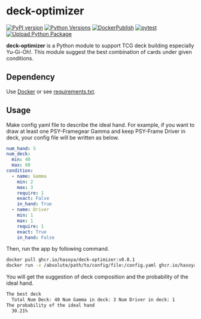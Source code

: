 # deck-optimizer

[![PyPI version](https://badge.fury.io/py/dkopt.svg)](https://badge.fury.io/py/dkopt)
[![Python Versions](https://img.shields.io/pypi/pyversions/dkopt.svg)](https://pypi.org/project/dkopt/)
[![DockerPublish](https://github.com/hasoya/deck-optimizer/actions/workflows/docker-publish.yml/badge.svg)](https://github.com/hasoya/deck-optimizer/actions/workflows/docker-publish.yml)
[![pytest](https://github.com/hasoya/deck-optimizer/actions/workflows/python-app.yml/badge.svg)](https://github.com/hasoya/deck-optimizer/actions/workflows/python-app.yml)
[![Upload Python Package](https://github.com/hasoya/deck-optimizer/actions/workflows/pypi-publish.yml/badge.svg)](https://github.com/hasoya/deck-optimizer/actions/workflows/pypi-publish.yml)

**deck-optimizer** is a Python module to support TCG deck building especially Yu-Gi-Oh!. This module suggest the best combination of cards under given conditions.

## Dependency

Use [Docker](https://www.docker.com/) or see [requirements.txt](https://github.com/hasoya/deck-optimizer/blob/main/requirements.txt).

## Usage

Make config yaml file to describe the ideal hand. For example, if you want to draw at least one PSY-Framegear Gamma and keep PSY-Frame Driver in deck, your config file will be written as below.

```yaml:config.yaml
num_hand: 5
num_deck:
  min: 40
  max: 60
condition:
  - name: Gamma
    min: 2
    max: 3
    require: 1
    exact: False
    in_hand: True
  - name: Driver
    min: 1
    max: 1
    require: 1
    exact: True
    in_hand: False
```

Then, run the app by following command.

```bash
docker pull ghcr.io/hasoya/deck-optimizer:v0.0.1
docker run -v /absolute/path/to/config/file:/config.yaml ghcr.io/hasoya/deck-optimizer:v0.0.1 -f /config.yaml
```

You will get the suggestion of deck composition and the probability of the ideal hand.

```bash
The best deck
  Total Num Deck: 40 Num Gamma in deck: 3 Num Driver in deck: 1
The probability of the ideal hand
  30.21%
```

